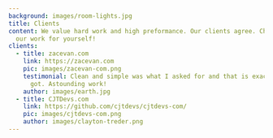 ```yaml
---
background: images/room-lights.jpg
title: Clients
content: We value hard work and high preformance. Our clients agree. Check out
  our work for yourself!
clients:
  - title: zacevan.com
    link: https://zacevan.com
    pic: images/zacevan-com.png
    testimonial: Clean and simple was what I asked for and that is exactly what I
      got. Astounding work!
    author: images/earth.jpg
  - title: CJTDevs.com
    link: https://github.com/cjtdevs/cjtdevs-com/
    pic: images/cjtdevs-com.png
    author: images/clayton-treder.png
---
```


